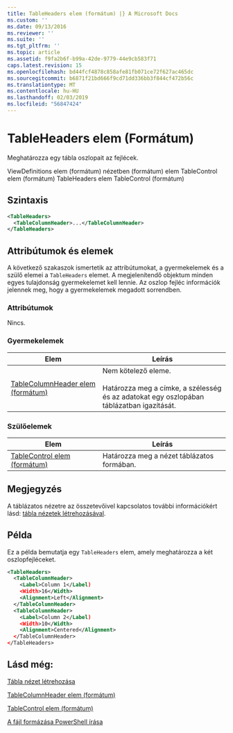 ```yaml
---
title: TableHeaders elem (formátum) |} A Microsoft Docs
ms.custom: ''
ms.date: 09/13/2016
ms.reviewer: ''
ms.suite: ''
ms.tgt_pltfrm: ''
ms.topic: article
ms.assetid: f9fa2b6f-b99a-42de-9779-44e9cb583f71
caps.latest.revision: 15
ms.openlocfilehash: bd44fcf4878c858afe81fb071ce72f627ac465dc
ms.sourcegitcommit: b6871f21bd666f9cd71dd336bb3f844cf472b56c
ms.translationtype: MT
ms.contentlocale: hu-HU
ms.lasthandoff: 02/03/2019
ms.locfileid: "56847424"
---
```

# <a name="tableheaders-element-format"></a>TableHeaders elem (Formátum)

Meghatározza egy tábla oszlopait az fejlécek.

ViewDefinitions elem (formátum) nézetben (formátum) elem TableControl elem (formátum) TableHeaders elem TableControl (formátum)

## <a name="syntax"></a>Szintaxis

```xml
<TableHeaders>
  <TableColumnHeader>...</TableColumnHeader>
</TableHeaders>

```

## <a name="attributes-and-elements"></a>Attribútumok és elemek

A következő szakaszok ismertetik az attribútumokat, a gyermekelemek és a szülő elemei a `TableHeaders` elemet. A megjelenítendő objektum minden egyes tulajdonság gyermekelemet kell lennie. Az oszlop fejléc információk jelennek meg, hogy a gyermekelemek megadott sorrendben.

### <a name="attributes"></a>Attribútumok

Nincs.

### <a name="child-elements"></a>Gyermekelemek

|Elem|Leírás|
|-------------|-----------------|
|[TableColumnHeader elem (formátum)](./tablecolumnheader-element-format.md)|Nem kötelező eleme.<br /><br /> Határozza meg a címke, a szélesség és az adatokat egy oszlopában táblázatban igazítását.|

### <a name="parent-elements"></a>Szülőelemek

|Elem|Leírás|
|-------------|-----------------|
|[TableControl elem (formátum)](./tablecontrol-element-format.md)|Határozza meg a nézet táblázatos formában.|

## <a name="remarks"></a>Megjegyzés

A táblázatos nézetre az összetevőivel kapcsolatos további információkért lásd: [tábla nézetek létrehozásával](./creating-a-table-view.md).

## <a name="example"></a>Példa

Ez a példa bemutatja egy `TableHeaders` elem, amely meghatározza a két oszlopfejléceket.

```xml
<TableHeaders>
  <TableColumnHeader>
    <Label>Column 1</Label)
    <Width>16</Width>
    <Alignment>Left</Alignment>
  </TableColumnHeader>
  <TableColumnHeader>
    <Label>Column 2</Label)
    <Width>10</Width>
    <Alignment>Centered</Alignment>
  </TableColumnHeader>
</TableHeaders>
```

## <a name="see-also"></a>Lásd még:

[Tábla nézet létrehozása](./creating-a-table-view.md)

[TableColumnHeader elem (formátum)](./tablecolumnheader-element-format.md)

[TableControl elem (formátum)](./tablecontrol-element-format.md)

[A fájl formázása PowerShell írása](./writing-a-powershell-formatting-file.md)
